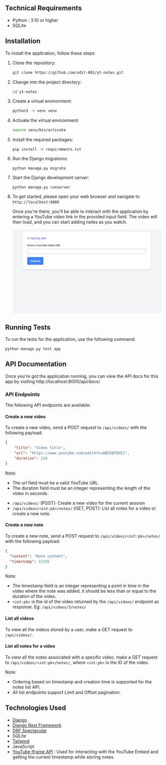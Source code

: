 ## Technical Requirements
- Python : 3.10 or higher
- SQLite

## Installation
To install the application, follow these steps:

1. Clone the repository:
   ```bash
   git clone https://github.com/udit-001/yt-notes.git
   ```
2. Change into the project directory:
   ```bash
   cd yt-notes
   ```
3. Create a virtual environment:
   ```bash
   python3 -m venv venv
   ```
4. Activate the virtual environment:
   ```bash
   source venv/bin/activate
   ```
5. Install the required packages:
   ```
   pip install -r requirements.txt
   ```
6. Run the Django migrations:
   ```
   python manage.py migrate
   ```
7. Start the Django development server:
   ```
   python manage.py runserver
   ```
8. To get started, please open your web browser and navigate to `http://localhost:8000`

   Once you're there, you'll be able to interact with the application by entering a YouTube video link in the provided input field. The video will then load, and you can start adding notes as you watch.

   ![](./screenshots/url_page.png)

## Running Tests

To run the tests for the application, use the following command:
```
python manage.py test app
```

## API Documentation

Once you're got the application running, you can view the API docs for this app by visiting http://localhost:8000/api/docs/

### API Endpoints

The following API endpoints are available:

#### Create a new video

To create a new video, send a POST request to `/api/videos/` with the following payload:

```json
{
    "title": "Video title",
    "url": "https://www.youtube.com/watch?v=ABCDEFGHIJ",
    "duration": 120
}
```

Note:
- The url field must be a valid YouTube URL.
- The duration field must be an integer representing the length of the video in seconds.


* `/api/videos/` (POST): Create a new video for the current session
* `/api/videos/<int:pk>/notes/` (GET, POST): List all notes for a video or create a new note.


#### Create a new note
To create a new note, send a POST request to `/api/videos/<int:pk>/notes/` with the following payload:

```json
{
  "content": "Note content",
  "timestamp": 12345
}
```

Note:
- The timestamp field is an integer representing a point in time in the video where the note was added, it should be less than or equal to the duration of the video.
- `<int:pk>` is the id of the video returned by the `/api/videos/` endpoint as response. Eg: `/api/videos/3/notes/`

#### List all videos
To view all the videos stored by a user, make a GET request to `/api/videos/`.

#### List all notes for a video
To view all the notes associated with a specific video, make a GET request to `/api/videos/<int:pk>/notes/`, where `<int:pk>` is the ID of the video.

Note:
- Ordering based on timestamp and creation time is supported for the notes list API.
- All list endpoints support Limit and Offset pagination.


## Technologies Used
- [Django](https://www.djangoproject.com/)
- [Django Rest Framework](https://www.django-rest-framework.org/)
- [DRF Spectacular](https://drf-spectacular.readthedocs.io/)
- SQLite
- [Tailwind](https://tailwindcss.com/)
- JavaScript
- [YouTube Iframe API](https://developers.google.com/youtube/iframe_api_reference) : Used for interacting with the YouTube Embed and getting the current timestamp while storing notes.
